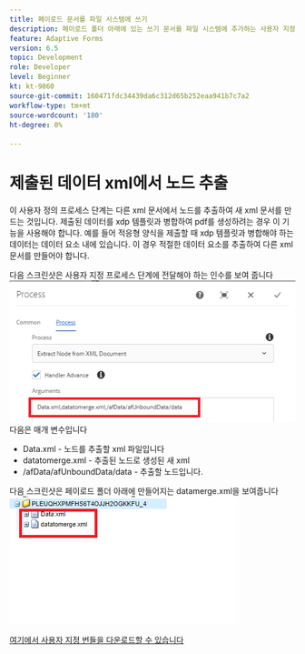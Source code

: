```yaml
---
title: 페이로드 문서를 파일 시스템에 쓰기
description: 페이로드 폴더 아래에 있는 쓰기 문서를 파일 시스템에 추가하는 사용자 지정 프로세스 단계
feature: Adaptive Forms
version: 6.5
topic: Development
role: Developer
level: Beginner
kt: kt-9860
source-git-commit: 160471fdc34439da6c312d65b252eaa941b7c7a2
workflow-type: tm+mt
source-wordcount: '180'
ht-degree: 0%

---
```


# 제출된 데이터 xml에서 노드 추출

이 사용자 정의 프로세스 단계는 다른 xml 문서에서 노드를 추출하여 새 xml 문서를 만드는 것입니다. 제출된 데이터를 xdp 템플릿과 병합하여 pdf를 생성하려는 경우 이 기능을 사용해야 합니다. 예를 들어 적응형 양식을 제출할 때 xdp 템플릿과 병합해야 하는 데이터는 데이터 요소 내에 있습니다. 이 경우 적절한 데이터 요소를 추출하여 다른 xml 문서를 만들어야 합니다.

다음 스크린샷은 사용자 지정 프로세스 단계에 전달해야 하는 인수를 보여 줍니다
![프로세스 단계](assets/create-xml-process-step.png)
다음은 매개 변수입니다
* Data.xml - 노드를 추출할 xml 파일입니다
* datatomerge.xml - 추출된 노드로 생성된 새 xml
* /afData/afUnboundData/data - 추출할 노드입니다.


다음 스크린샷은 페이로드 폴더 아래에 만들어지는 datamerge.xml을 보여줍니다
![create-xml](assets/create-xml.png)

[여기에서 사용자 지정 번들을 다운로드할 수 있습니다](/help/forms/assets/common-osgi-bundles/SetValueApp.core-1.0-SNAPSHOT.jar)